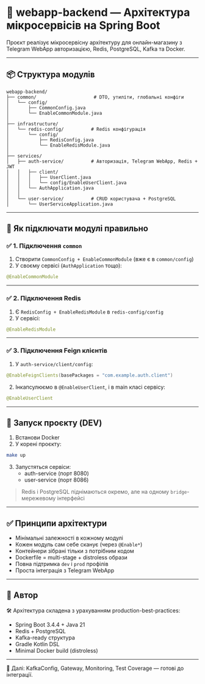 # 🧱 webapp-backend — Архітектура мікросервісів на Spring Boot

Проєкт реалізує мікросервісну архітектуру для онлайн-магазину з Telegram WebApp авторизацією, Redis, PostgreSQL, Kafka та Docker.

---

## 📦 Структура модулів

```
webapp-backend/
├── common/                     # DTO, утиліти, глобальні конфіги
│   └── config/
│       ├── CommonConfig.java
│       └── EnableCommonModule.java
│
├── infrastructure/
│   └── redis-config/          # Redis конфігурація
│       └── config/
│           ├── RedisConfig.java
│           └── EnableRedisModule.java
│
├── services/
│   ├── auth-service/          # Авторизація, Telegram WebApp, Redis + JWT
│   │   ├── client/
│   │   │   ├── UserClient.java
│   │   │   └── config/EnableUserClient.java
│   │   └── AuthApplication.java
│   │
│   └── user-service/          # CRUD користувача + PostgreSQL
│       └── UserServiceApplication.java
```

---

## 🧩 Як підключати модулі правильно

### ✅ 1. Підключення `common`

1. Створити `CommonConfig + EnableCommonModule` (вже є в `common/config`)
2. У своєму сервісі (`AuthApplication` тощо):

```java
@EnableCommonModule
```

---

### ✅ 2. Підключення Redis

1. Є `RedisConfig + EnableRedisModule` в `redis-config/config`
2. У сервісі:

```java
@EnableRedisModule
```

---

### ✅ 3. Підключення Feign клієнтів

1. У `auth-service/client/config`:
```java
@EnableFeignClients(basePackages = "com.example.auth.client")
```

2. Інкапсулюємо в `@EnableUserClient`, і в main класі сервісу:

```java
@EnableUserClient
```

---

## 🚀 Запуск проєкту (DEV)

1. Встанови Docker
2. У корені проєкту:
```bash
make up
```

3. Запустяться сервіси:
   - auth-service (порт 8080)
   - user-service (порт 8086)

> Redis і PostgreSQL піднімаються окремо, але на одному `bridge`-мережевому інтерфейсі

---

## ✅ Принципи архітектури

- Мінімальні залежності в кожному модулі
- Кожен модуль сам себе сканує (через `@Enable*`)
- Контейнери зібрані тільки з потрібним кодом
- Dockerfile = multi-stage + distroless образи
- Повна підтримка `dev` і `prod` профілів
- Проста інтеграція з Telegram WebApp

---

## 🧠 Автор

🛠️ Архітектура складена з урахуванням production-best-practices:
- Spring Boot 3.4.4 + Java 21
- Redis + PostgreSQL
- Kafka-ready структура
- Gradle Kotlin DSL
- Minimal Docker build (distroless)

---

📂 Далі: KafkaConfig, Gateway, Monitoring, Test Coverage — готові до інтеграції.
